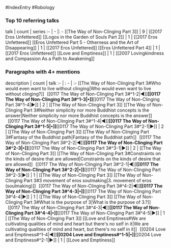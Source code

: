 #IndexEntry #Robology

### Top 10 referring talks
talk | count | series
:- | - |: -
[[The Way of Non-Clinging Part 3]] | 9 | [[2017 Eros Unfettered]]
[[Logos in the Garden of Souls Part 2]] | 1 | [[2017 Eros Unfettered]]
[[Eros Unfettered Part 5 - Otherness and the Art of Disappearing]] | 1 | [[2017 Eros Unfettered]]
[[Eros Unfettered Part 4]] | 1 | [[2017 Eros Unfettered]]
[[Love and Emptiness]] | 1 | [[2007 Lovingkindness and Compassion As a Path to Awakening]]

### Paragraphs with 4+ mentions
description | count | talk
:- | : - | :-
[[The Way of Non-Clinging Part 3#Who would even want to live without clinging\|Who would even want to live without clinging?]] &nbsp;&nbsp;[[0117 The Way of Non-Clinging Part 3#^1-2\|◀]]**[[0117 The Way of Non-Clinging Part 3#^1-3\|•]]**[[0117 The Way of Non-Clinging Part 3#^1-4\|▶]] | 2 | [[The Way of Non-Clinging Part 3]]
[[The Way of Non-Clinging Part 3#Neither simplicity nor more Buddhist concepts is the answer\|Neither simplicity nor more Buddhist concepts is the answer]] &nbsp;&nbsp;[[0117 The Way of Non-Clinging Part 3#^1-4\|◀]]**[[0117 The Way of Non-Clinging Part 3#^1-5\|•]]**[[0117 The Way of Non-Clinging Part 3#^2-1\|▶]] | 2 | [[The Way of Non-Clinging Part 3]]
[[The Way of Non-Clinging Part 3#Fantasy of the Buddhist path\|Fantasy of the Buddhist path]] &nbsp;&nbsp;[[0117 The Way of Non-Clinging Part 3#^2-2\|◀]]**[[0117 The Way of Non-Clinging Part 3#^2-3\|•]]**[[0117 The Way of Non-Clinging Part 3#^3-1\|▶]] | 2 | [[The Way of Non-Clinging Part 3]]
[[The Way of Non-Clinging Part 3#Constraints on the kinds of desire that are allowed\|Constraints on the kinds of desire that are allowed]] &nbsp;&nbsp;[[0117 The Way of Non-Clinging Part 3#^2-1\|◀]]**[[0117 The Way of Non-Clinging Part 3#^2-2\|•]]**[[0117 The Way of Non-Clinging Part 3#^2-3\|▶]] | 1 | [[The Way of Non-Clinging Part 3]]
[[The Way of Non-Clinging Part 3#3 movement of eros soulmaking\|3. movement of eros (soulmaking)]] &nbsp;&nbsp;[[0117 The Way of Non-Clinging Part 3#^4-2\|◀]]**[[0117 The Way of Non-Clinging Part 3#^4-3\|•]]**[[0117 The Way of Non-Clinging Part 3#^4-4\|▶]] | 1 | [[The Way of Non-Clinging Part 3]]
[[The Way of Non-Clinging Part 3#What is the purpose of 3\|What is the purpose of 3.?]] &nbsp;&nbsp;[[0117 The Way of Non-Clinging Part 3#^4-3\|◀]]**[[0117 The Way of Non-Clinging Part 3#^4-4\|•]]**[[0117 The Way of Non-Clinging Part 3#^4-5\|▶]] | 1 | [[The Way of Non-Clinging Part 3]]
[[Love and Emptiness#We are cultivating qualities of mind and heart but there's no self in it\|We are cultivating qualities of mind and heart, but there's no self in it]] &nbsp;&nbsp;[[0204 Love and Emptiness#^1-4\|◀]]**[[0204 Love and Emptiness#^1-5\|•]]**[[0204 Love and Emptiness#^2-1\|▶]] | 1 | [[Love and Emptiness]]

